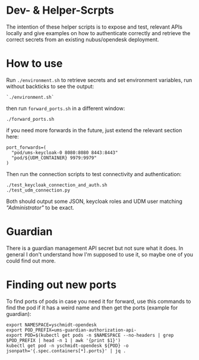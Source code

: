 # Dev- & Helper-Scrpts

The intention of these helper scripts is to expose and test, relevant APIs locally and give examples on how to authenticate correctly and retrieve the correct secrets from an existing nubus/opendesk deployment.

# How to use
Run `./environment.sh` to retrieve secrets and set environment variables, run without backticks to see the output:

    `./environment.sh`

then run `forward_ports.sh` in a different window:

    ./forward_ports.sh

if you need more forwards in the future, just extend the relevant section here:

    port_forwards=(
      "pod/ums-keycloak-0 8080:8080 8443:8443"
      "pod/${UDM_CONTAINER} 9979:9979"
    )

Then run the connection scripts to test connectivity and authentication:

    ./test_keycloak_connection_and_auth.sh
    ./test_udm_connection.py

Both should output some JSON, keycloak roles and UDM user matching *"Administrator"* to be exact.

# Guardian
There is a guardian management API secret but not sure what it does. In general I don't understand how I'm supposed to use it, so maybe one of you could find out more.

# Finding out new ports
To find ports of pods in case you need it for forward, use this commands to find the pod if it has a weird name and then get the ports (example for guardian):

    export NAMESPACE=yschmidt-opendesk
    export POD_PREFIX=ums-guardian-authorization-api-
    export POD=$(kubectl get pods -n $NAMESPACE --no-headers | grep $POD_PREFIX | head -n 1 | awk '{print $1}')
    kubectl get pod -n yschmidt-opendesk ${POD} -o jsonpath='{.spec.containers[*].ports}' | jq .

